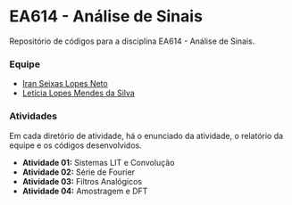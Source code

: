# EA614 - Análise de Sinais
Repositório de códigos para a disciplina EA614 - Análise de Sinais.

### Equipe
* [Iran Seixas Lopes Neto](https://github.com/iranneto6)
* [Letícia Lopes Mendes da Silva](https://github.com/leticialopesms)

### Atividades
Em cada diretório de atividade, há o enunciado da atividade, o relatório da equipe e os códigos desenvolvidos.

* **Atividade 01:** Sistemas LIT e Convolução
* **Atividade 02:** Série de Fourier
* **Atividade 03:** Filtros Analógicos
* **Atividade 04:** Amostragem e DFT